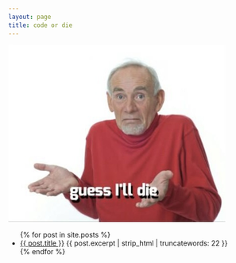 ```yaml
---
layout: page
title: code or die
---
```


![Guess I'll Die](/assets/img/guess-ill-die.jpg "Guess I'll Die")

<ul>
  {% for post in site.posts %}
    <li>
      <a href="{{ post.url }}">{{ post.title }}</a>
       {{ post.excerpt | strip_html | truncatewords: 22 }}
    </li>
  {% endfor %}
</ul>